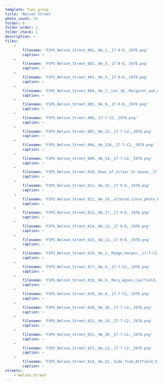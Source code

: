 ```yaml
---
template: fsps_group
title: 'Nelson Street'
photo_count: 24
folder: 8
folder_order: 1
folder_check: 1
description: ~
files:
    -
        filename: 'FSPS_Nelson_Street_001,_No_1,_17-9-D,_1978.png'
        caption: ~
    -
        filename: 'FSPS_Nelson_Street_002,_No_3,_17-9-D,_1978.png'
        caption: ~
    -
        filename: 'FSPS_Nelson_Street_003,_No_5,_17-9-D,_1978.png'
        caption: ~
    -
        filename: 'FSPS_Nelson_Street_004,_No_7,_Lot_10,_Margaret_and_Ann_J_Angove,_17-9-D,_1978.png'
        caption: ~
    -
        filename: 'FSPS_Nelson_Street_005,_No_9,_17-9-D,_1978.png'
        caption: ~
    -
        filename: 'FSPS_Nelson_Street_006,_17-7-C2,_1978.png'
        caption: ~
    -
        filename: 'FSPS_Nelson_Street_007,_No_12,_17-7-C2,_1978.png'
        caption: ~
    -
        filename: 'FSPS_Nelson_Street_008,_No_12A,_17-7-C2,_1978.png'
        caption: ~
    -
        filename: 'FSPS_Nelson_Street_009,_No_14,_17-7-C2,_1978.png'
        caption: ~
    -
        filename: 'FSPS_Nelson_Street_010,_Rear_of_Silver_St_house,_17-7-C2,_1978.png'
        caption: ~
    -
        filename: 'FSPS_Nelson_Street_011,_No_15,_17-9-D,_1978.png'
        caption: ~
    -
        filename: 'FSPS_Nelson_Street_012,_No_19,_altered_since_photo_brown_render_and_paint,_17-9-D,_1978.png'
        caption: ~
    -
        filename: 'FSPS_Nelson_Street_013,_No_17,_17-9-D,_1978.png'
        caption: ~
    -
        filename: 'FSPS_Nelson_Street_014,_No_13,_17-9-D,_1978.png'
        caption: ~
    -
        filename: 'FSPS_Nelson_Street_015,_No_11,_17-9-D,_1978.png'
        caption: ~
    -
        filename: 'FSPS_Nelson_Street_016,_No_2,_Madge_Harper,_17-7-C2,_1978.png'
        caption: ~
    -
        filename: 'FSPS_Nelson_Street_017,_No_4,_17-7-C2,_1978.png'
        caption: ~
    -
        filename: 'FSPS_Nelson_Street_018,_No_6,_Mary_Agnes_Caulfield,_17-7-C2,_1978.png'
        caption: ~
    -
        filename: 'FSPS_Nelson_Street_019,_No_8,_17-7-C2,_1978.png'
        caption: ~
    -
        filename: 'FSPS_Nelson_Street_020,_No_10,_17-7-C2,_1978.png'
        caption: ~
    -
        filename: 'FSPS_Nelson_Street_021,_No_18,_17-7-C2,_1978.png'
        caption: ~
    -
        filename: 'FSPS_Nelson_Street_022,_No_20,_17-7-C2,_1978.png'
        caption: ~
    -
        filename: 'FSPS_Nelson_Street_023,_No_22,_17-7-C2,_1978.png'
        caption: ~
    -
        filename: 'FSPS_Nelson_Street_024,_No_22,_Side_from_Attfield_St,_17-7-C2,_1978.png'
        caption: ~
streets:
    - Nelson_Street
---
```

